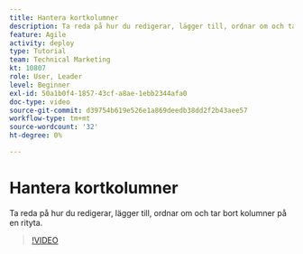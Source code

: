 ```yaml
---
title: Hantera kortkolumner
description: Ta reda på hur du redigerar, lägger till, ordnar om och tar bort kolumner på en rityta.
feature: Agile
activity: deploy
type: Tutorial
team: Technical Marketing
kt: 10807
role: User, Leader
level: Beginner
exl-id: 50a1b0f4-1857-43cf-a8ae-1ebb2344afa0
doc-type: video
source-git-commit: d39754b619e526e1a869deedb38dd2f2b43aee57
workflow-type: tm+mt
source-wordcount: '32'
ht-degree: 0%

---
```


# Hantera kortkolumner

Ta reda på hur du redigerar, lägger till, ordnar om och tar bort kolumner på en rityta.

>[!VIDEO](https://video.tv.adobe.com/v/346570)
